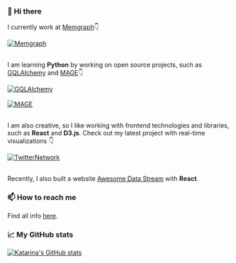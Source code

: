 ### 👋 Hi there

I currently work at [Memgraph](https://memgraph.com/)👇

<div>
    <a href="https://github.com/memgraph/memgraph" target="_blank" rel="noopener noreferrer">
        <img align="center" src="https://github-readme-stats.vercel.app/api/pin/?username=memgraph&repo=memgraph" alt="Memgraph" />
    </a>
</div>
<br/>

I am learning **Python** by working on open source projects, such as [GQLAlchemy](https://memgraph.com/docs/gqlalchemy/) and [MAGE](https://memgraph.com/docs/mage)👇

<div>
    <a href="https://github.com/memgraph/gqlalchemy" target="_blank" rel="noopener noreferrer">
        <img align="center" src="https://github-readme-stats.vercel.app/api/pin/?username=memgraph&repo=gqlalchemy" alt="GQLAlchemy" />
    </a>
</div>
<br/>
<div>
    <a href="https://github.com/memgraph/mage" target="_blank" rel="noopener noreferrer">
        <img align="center" src="https://github-readme-stats.vercel.app/api/pin/?username=memgraph&repo=mage" alt="MAGE" />
    </a>
</div>
<br/>

I am also creative, so I like working with frontend technologies and libraries, such as **React** and **D3.js**. Check out my latest project with real-time visualizations 👇

<div>
    <a href="https://github.com/memgraph/twitter-network-analysis" target="_blank" rel="noopener noreferrer">
        <img align="center" src="https://github-readme-stats.vercel.app/api/pin/?username=memgraph&repo=twitter-network-analysis" alt="TwitterNetwork" />
    </a>
</div>
<br/>

Recently, I also built a website [Awesome Data Stream](https://awesomedata.stream/) with **React**.

### 📫 How to reach me

Find all info [here](https://linktr.ee/supe_katarina).

### 📈 My GitHub stats

[![Katarina's GitHub stats](https://github-readme-stats.vercel.app/api?username=katarinasupe&hide=stars&count_private=true&show_icons=true&theme=dracula)](https://github.com/anuraghazra/github-readme-stats)
